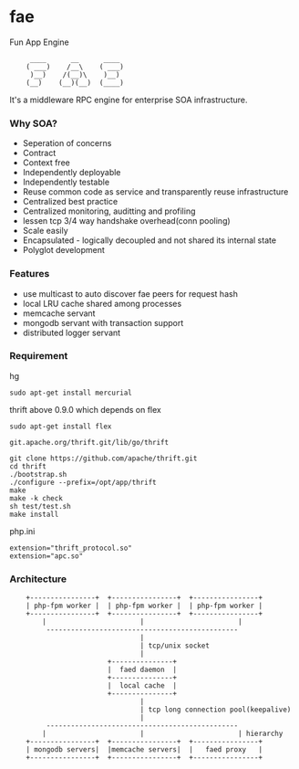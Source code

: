 fae
===
Fun App Engine

         ____      __      ____ 
        ( ___)    /__\    ( ___)
         )__)    /(__)\    )__) 
        (__)    (__)(__)  (____)
                               

It's a middleware RPC engine for enterprise SOA infrastructure.

### Why SOA?

*   Seperation of concerns
*   Contract
*   Context free
*   Independently deployable
*   Independently testable
*   Reuse common code as service and transparently reuse infrastructure
*   Centralized best practice
*   Centralized monitoring, auditting and profiling
*   lessen tcp 3/4 way handshake overhead(conn pooling)
*   Scale easily
*   Encapsulated - logically decoupled and not shared its internal state
*   Polyglot development

### Features

*   use multicast to auto discover fae peers for request hash
*   local LRU cache shared among processes
*   memcache servant
*   mongodb servant with transaction support
*   distributed logger servant

### Requirement

hg

    sudo apt-get install mercurial

thrift above 0.9.0 which depends on flex

    sudo apt-get install flex

    git.apache.org/thrift.git/lib/go/thrift

    git clone https://github.com/apache/thrift.git
    cd thrift
    ./bootstrap.sh
    ./configure --prefix=/opt/app/thrift
    make
    make -k check
    sh test/test.sh
    make install

php.ini

    extension="thrift_protocol.so"
    extension="apc.so"

### Architecture


        +----------------+  +----------------+  +----------------+
        | php-fpm worker |  | php-fpm worker |  | php-fpm worker |
        +----------------+  +----------------+  +----------------+
            |                       |                       |
             -----------------------------------------------
                                    |                        
                                    | tcp/unix socket
                                    |                        
                            +---------------+
                            |  faed daemon  |
                            +---------------+
                            |  local cache  | 
                            +---------------+
                                    |                        
                                    | tcp long connection pool(keepalive)
                                    |                        
             -----------------------------------------------
            |                       |                       | hierarchy
        +----------------+  +----------------+  +----------------+
        | mongodb servers|  |memcache servers|  |   faed proxy   |
        +----------------+  +----------------+  +----------------+

